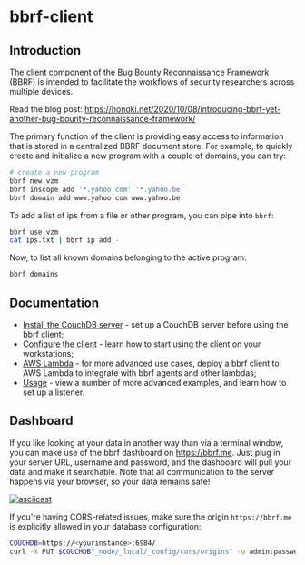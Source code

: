 # bbrf-client

## Introduction

The client component of the Bug Bounty Reconnaissance Framework (BBRF) is intended to facilitate the workflows of security researchers across multiple devices.

Read the blog post: https://honoki.net/2020/10/08/introducing-bbrf-yet-another-bug-bounty-reconnaissance-framework/

The primary function of the client is providing easy access to information that is stored in a centralized BBRF document store. For example, to quickly create and initialize a new program with a couple of domains, you can try:

```bash
# create a new program
bbrf new vzm
bbrf inscope add '*.yahoo.com' '*.yahoo.be'
bbrf domain add www.yahoo.com www.yahoo.be
```

To add a list of ips from a file or other program, you can pipe into `bbrf`:

```bash
bbrf use vzm
cat ips.txt | bbrf ip add -
```

Now, to list all known domains belonging to the active program:

```bash
bbrf domains
```


## Documentation

 * [Install the CouchDB server](docs/server.md) - set up a CouchDB server before using the bbrf client;
 * [Configure the client](docs/client.md) - learn how to start using the client on your workstations;
 * [AWS Lambda](docs/aws-lambda.md) - for more advanced use cases, deploy a bbrf client to AWS Lambda to integrate with bbrf agents and other lambdas;
 * [Usage](docs/usage.md) - view a number of more advanced examples, and learn how to set up a listener.
 
## Dashboard

If you like looking at your data in another way than via a terminal window, you can make use of the bbrf dashboard on https://bbrf.me. Just plug in your server URL, username and password, and the dashboard will pull your data and make it searchable. Note that all communication to the server happens via your browser, so your data remains safe!

[![asciicast](docs/bbrf-dashboard.gif)](https://bbrf.me/)

If you're having CORS-related issues, make sure the origin `https://bbrf.me` is explicitly allowed in your database configuration:

```bash
COUCHDB=https://<yourinstance>:6984/
curl -X PUT $COUCHDB"_node/_local/_config/cors/origins" -u admin:password -d '"https://bbrf.me"'
```
